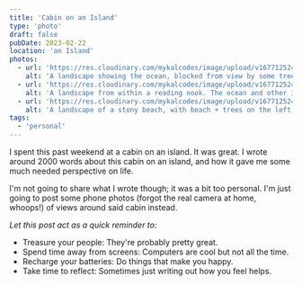 ```yaml
---
title: 'Cabin on an Island'
type: 'photo'
draft: false
pubDate: 2023-02-22
location: 'an Island'
photos:
  - url: 'https://res.cloudinary.com/mykalcodes/image/upload/v1677125240/Mykal%20Codes/PXL_20230218_211945534.jpg'
    alt: 'A landscape showing the ocean, blocked from view by some trees. taken from a wooden balcony overlooking the ocean.'
  - url: 'https://res.cloudinary.com/mykalcodes/image/upload/v1677125240/Mykal%20Codes/PXL_20230220_200449938.jpg'
    alt: 'A landscape from within a reading nook. The ocean and other islands are visible from the reading nook. A tree blocks the way.'
  - url: 'https://res.cloudinary.com/mykalcodes/image/upload/v1677125240/Mykal%20Codes/PXL_20230220_221250627.jpg'
    alt: 'A landscape of a stony beach, with beach + trees on the left side, and ocean on the right side. Other islands are visible in the background.'
tags:
  - 'personal'
---
```


I spent this past weekend at a cabin on an island. It was great.
I wrote around 2000 words about this cabin on an island, and how it gave me some much needed perspective on life.

I'm not going to share what I wrote though; it was a bit too personal. I'm just going to post some phone photos (forgot the real camera at home, whoops!) of views around said cabin instead.

_Let this post act as a quick reminder to:_

- Treasure your people: They're probably pretty great.
- Spend time away from screens: Computers are cool but not all the time.
- Recharge your batteries: Do things that make you happy.
- Take time to reflect: Sometimes just writing out how you feel helps.
